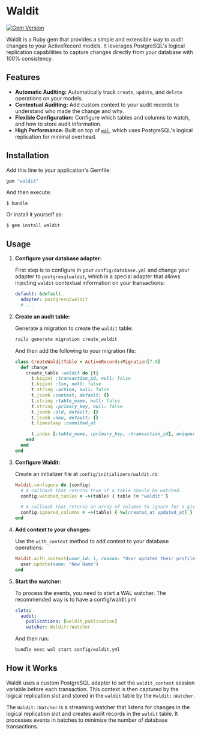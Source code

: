 # Waldit

[![Gem Version](https://badge.fury.io/rb/waldit.svg)](https://badge.fury.io/rb/waldit)

Waldit is a Ruby gem that provides a simple and extensible way to audit changes to your ActiveRecord models. It leverages PostgreSQL's logical replication capabilities to capture changes directly from your database with 100% consistency.

## Features

- **Automatic Auditing:** Automatically track `create`, `update`, and `delete` operations on your models.
- **Contextual Auditing:** Add custom context to your audit records to understand who made the change and why.
- **Flexible Configuration:** Configure which tables and columns to watch, and how to store audit information.
- **High Performance:** Built on top of [`wal`](https://github.com/reu/wal), which uses PostgreSQL's logical replication for minimal overhead.

## Installation

Add this line to your application's Gemfile:

```ruby
gem "waldit"
```

And then execute:

    $ bundle

Or install it yourself as:

    $ gem install waldit

## Usage

1.  **Configure your database adapter:**

    First step is to configure in your `config/database.yml` and change your adapter to `postgresqlwaldit`, which is a special adapter that allows injecting `waldit` contextual information on your transactions:

    ```yaml
    default: &default
      adapter: postgresqlwaldit
      # ...
    ```

2.  **Create an audit table:**

    Generate a migration to create the `waldit` table:

    ```bash
    rails generate migration create_waldit
    ```

    And then add the following to your migration file:

    ```ruby
    class CreateWalditTable < ActiveRecord::Migration[7.0]
      def change
        create_table :waldit do |t|
          t.bigint :transaction_id, null: false
          t.bigint :lsn, null: false
          t.string :action, null: false
          t.jsonb :context, default: {}
          t.string :table_name, null: false
          t.string :primary_key, null: false
          t.jsonb :old, default: {}
          t.jsonb :new, default: {}
          t.timestamp :commited_at

          t.index [:table_name, :primary_key, :transaction_id], unique: true
        end
      end
    end
    ```

3.  **Configure Waldit:**

    Create an initializer file at `config/initializers/waldit.rb`:

    ```ruby
    Waldit.configure do |config|
      # A callback that returns true if a table should be watched.
      config.watched_tables = ->(table) { table != "waldit" }

      # A callback that returns an array of columns to ignore for a given table.
      config.ignored_columns = ->(table) { %w[created_at updated_at] }
    end
    ```

4.  **Add context to your changes:**

    Use the `with_context` method to add context to your database operations:

    ```ruby
    Waldit.with_context(user_id: 1, reason: "User updated their profile") do
      user.update(name: "New Name")
    end
    ```

5.  **Start the watcher:**

    To process the events, you need to start a WAL watcher. The recommended way is to have a config/waldit.yml

    ```yml
    slots:
      audit:
        publications: [waldit_publication]
        watcher: Waldit::Watcher
    ```

    And then run:

    ```bash
    bundle exec wal start config/waldit.yml
    ```

## How it Works

Waldit uses a custom PostgreSQL adapter to set the `waldit_context` session variable before each transaction. This context is then captured by the logical replication slot and stored in the `waldit` table by the `Waldit::Watcher`.

The `Waldit::Watcher` is a streaming watcher that listens for changes in the logical replication slot and creates audit records in the `waldit` table. It processes events in batches to minimize the number of database transactions.
